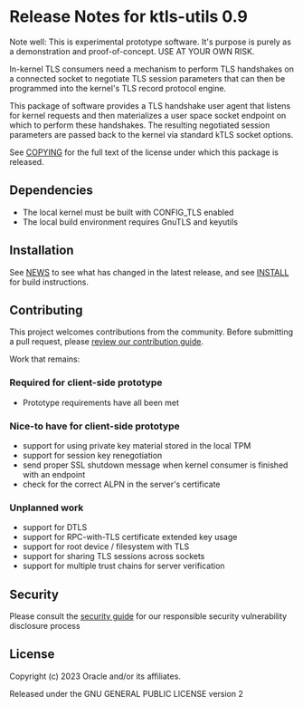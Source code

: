 # Release Notes for ktls-utils 0.9

Note well: This is experimental prototype software. It's purpose is
purely as a demonstration and proof-of-concept. USE AT YOUR OWN RISK.

In-kernel TLS consumers need a mechanism to perform TLS handshakes
on a connected socket to negotiate TLS session parameters that can
then be programmed into the kernel's TLS record protocol engine.

This package of software provides a TLS handshake user agent that
listens for kernel requests and then materializes a user space
socket endpoint on which to perform these handshakes. The resulting
negotiated session parameters are passed back to the kernel via
standard kTLS socket options.

See [COPYING](COPYING) for the full text of the license under which
this package is released.

## Dependencies

* The local kernel must be built with CONFIG_TLS enabled
* The local build environment requires GnuTLS and keyutils

## Installation

See [NEWS](NEWS) to see what has changed in the latest release,
and see [INSTALL](INSTALL) for build instructions.

## Contributing

This project welcomes contributions from the community.
Before submitting a pull request,
please [review our contribution guide](./CONTRIBUTING.md).

Work that remains:

### Required for client-side prototype

* Prototype requirements have all been met

### Nice-to have for client-side prototype

* support for using private key material stored in the local TPM
* support for session key renegotiation
* send proper SSL shutdown message when kernel consumer is finished with an endpoint
* check for the correct ALPN in the server's certificate

### Unplanned work

* support for DTLS
* support for RPC-with-TLS certificate extended key usage
* support for root device / filesystem with TLS
* support for sharing TLS sessions across sockets
* support for multiple trust chains for server verification

## Security

Please consult the [security guide](./SECURITY.md) for our responsible security vulnerability disclosure process

## License

Copyright (c) 2023 Oracle and/or its affiliates.

Released under the GNU GENERAL PUBLIC LICENSE version 2
